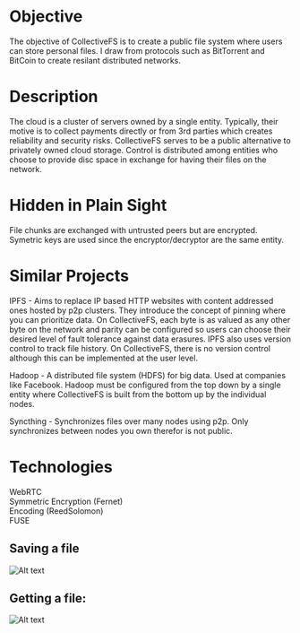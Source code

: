 # Objective
The objective of CollectiveFS is to create a public file system where users can store personal files. I draw from protocols such as BitTorrent and BitCoin to create resilant distributed networks.

# Description
The cloud is a cluster of servers owned by a single entity. Typically, their motive is to collect payments directly or from 3rd parties which creates reliability and security risks. CollectiveFS serves to be a public alternative to privately owned cloud storage. Control is distributed among entities who choose to provide disc space in exchange for having their files on the network.

# Hidden in Plain Sight
File chunks are exchanged with untrusted peers but are encrypted. Symetric keys are used since the encryptor/decryptor are the same entity.

# Similar Projects
IPFS - Aims to replace IP based HTTP websites with content addressed ones hosted by p2p clusters. They introduce the concept of pinning where you can prioritize data. On CollectiveFS, each byte is as valued as any other byte on the network and parity can be configured so users can choose their desired level of fault tolerance against data erasures. IPFS also uses version control to track file history. On CollectiveFS, there is no version control although this can be implemented at the user level.

Hadoop - A distributed file system (HDFS) for big data. Used at companies like Facebook. Hadoop must be configured from the top down by a single entity where CollectiveFS is built from the bottom up by the individual nodes.

Syncthing - Synchronizes files over many nodes using p2p. Only synchronizes between nodes you own therefor is not public.


# Technologies
WebRTC  
Symmetric Encryption (Fernet)  
Encoding (ReedSolomon)  
FUSE  

## Saving a file 
![Alt text](/images/CollectiveFS_save_file.png?raw=true "Saving files")


## Getting a file:
![Alt text](/images/CollectiveFS_get_file.png?raw=true "Saving files")
